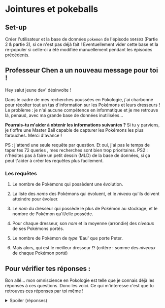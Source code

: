# Jointures et pokeballs

## Set-up

Créer l'utilisateur et la base de données `pokemon` de l'épisode `S04E03` (Partie 2 & partie 3), si ce n'est pas déjà fait !
Eventuellement vider cette base et la re-populer si celle-ci a été modifiée manuellement pendant les épisodes précédents.

## Professeur Chen a un nouveau message pour toi ! 

Hey salut jeune dev' désinvolte !

Dans le cadre de mes recherches poussées en Pokologie, j'ai charbonné pour récolter tout un tas d'information sur les Pokémons et leurs dresseurs ! Le problème : je n'ai aucune compétence en informatique et je me retrouve là, penaud, avec ma grande base de données inutilisées...

**Pourrais-tu m'aider à obtenir les informations suivantes ?** 
Si tu y parviens, je t'offre une Master Ball capable de capturer les Pokémons les plus farouches. Merci d'avance !

PS : j'attend une seule requête par question. Et oui, j'ai pas le temps de taper tes 72 queries , mes recherches sont bien trop prioritaires.
PS2 : n'hésites pas à faire un petit dessin (MLD) de la base de données, si ça peut t'aider à créer les requêtes plus facilement.

### Les requêtes

1. Le nombre de Pokémons qui possèdent une évolution.

2. La liste des _noms_ des Pokémons qui évoluent, et le _niveau_ qu'ils doivent atteindre pour évoluer.

3. Le _nom_ du dresseur qui possède le plus de Pokémon au stockage, et le nombre de Pokémon qu'il/elle possède.

4. Pour chaque dresseur, son _nom_ et la moyenne (arrondie) des _niveaux_ de ses Pokémons portés. 

5. Le nombre de Pokémon de _type_ 'Eau' que porte Peter.

6. Mais alors, qui est le meilleur dresseur !? (critère : somme des _niveaux_ de chaque Pokémon porté)


## Pour vérifier tes réponses :

Bon allé... mon omniscience en Pokologie est telle que je connais déjà les réponses à ces questions. Donc les voici. Ce qui m'interesse c'est que tu retrouves ces réponses par toi même !


<details><summary>
Spoiler (réponses)
</summary>

1. 72

2. 
```
 name       | evolution_level
------------+-----------------
 Bulbizarre |              16
 Herbizarre |              32
 ...        |             ...
```

3. 
```
 name | nb_of_pokemons
------+----------------
 Zab  |             24
```

4. 
```
name    | round
-----------+-------
 Major Bob |    21
 Olga      |    55
```

5. 1

6. 
```
 name | sum_level
------+-----------
 Zab  |       379
```

</details>
